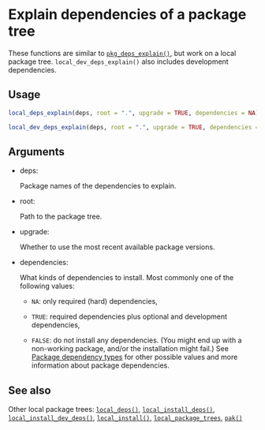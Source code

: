 # Explain dependencies of a package tree

These functions are similar to
[`pkg_deps_explain()`](https://pak.r-lib.org/dev/reference/pkg_deps_explain.md),
but work on a local package tree. `local_dev_deps_explain()` also
includes development dependencies.

## Usage

``` r
local_deps_explain(deps, root = ".", upgrade = TRUE, dependencies = NA)

local_dev_deps_explain(deps, root = ".", upgrade = TRUE, dependencies = TRUE)
```

## Arguments

- deps:

  Package names of the dependencies to explain.

- root:

  Path to the package tree.

- upgrade:

  Whether to use the most recent available package versions.

- dependencies:

  What kinds of dependencies to install. Most commonly one of the
  following values:

  - `NA`: only required (hard) dependencies,

  - `TRUE`: required dependencies plus optional and development
    dependencies,

  - `FALSE`: do not install any dependencies. (You might end up with a
    non-working package, and/or the installation might fail.) See
    [Package dependency
    types](https://pak.r-lib.org/dev/reference/package-dependency-types.md)
    for other possible values and more information about package
    dependencies.

## See also

Other local package trees:
[`local_deps()`](https://pak.r-lib.org/dev/reference/local_deps.md),
[`local_install_deps()`](https://pak.r-lib.org/dev/reference/local_install_deps.md),
[`local_install_dev_deps()`](https://pak.r-lib.org/dev/reference/local_install_dev_deps.md),
[`local_install()`](https://pak.r-lib.org/dev/reference/local_install.md),
[`local_package_trees`](https://pak.r-lib.org/dev/reference/local_package_trees.md),
[`pak()`](https://pak.r-lib.org/dev/reference/pak.md)
